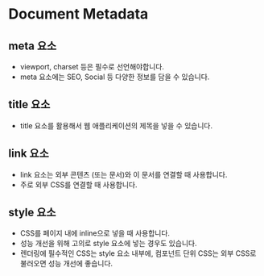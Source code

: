 # Document Metadata

## meta 요소
- viewport, charset 등은 필수로 선언해야합니다.
- meta 요소에는 SEO, Social 등 다양한 정보를 담을 수 있습니다.

## title 요소
- title 요소를 활용해서 웹 애플리케이션의 제목을 넣을 수 있습니다.

## link 요소
- link 요소는 외부 콘텐츠 (또는 문서)와 이 문서를 연결할 때 사용합니다.
- 주로 외부 CSS를 연결할 때 사용합니다.

## style 요소
- CSS를 페이지 내에 inline으로 넣을 때 사용합니다.
- 성능 개선을 위해 고의로 style 요소에 넣는 경우도 있습니다.
- 렌더링에 필수적인 CSS는 style 요소 내부에, 컴포넌트 단위 CSS는 외부 CSS로 불러오면 성능 개선에 좋습니다.
